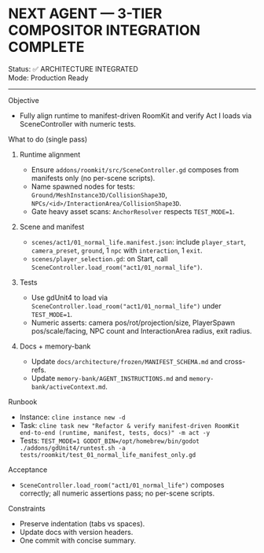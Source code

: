 # NEXT AGENT — 3-TIER COMPOSITOR INTEGRATION COMPLETE

Status: ✅ ARCHITECTURE INTEGRATED  
Mode: Production Ready  

---

Objective
- Fully align runtime to manifest-driven RoomKit and verify Act I loads via SceneController with numeric tests.

What to do (single pass)
1) Runtime alignment
   - Ensure `addons/roomkit/src/SceneController.gd` composes from manifests only (no per-scene scripts).
   - Name spawned nodes for tests: `Ground/MeshInstance3D/CollisionShape3D`, `NPCs/<id>/InteractionArea/CollisionShape3D`.
   - Gate heavy asset scans: `AnchorResolver` respects `TEST_MODE=1`.

2) Scene and manifest
   - `scenes/act1/01_normal_life.manifest.json`: include `player_start`, `camera_preset`, `ground`, 1 `npc` with `interaction`, 1 `exit`.
   - `scenes/player_selection.gd`: on Start, call `SceneController.load_room("act1/01_normal_life")`.

3) Tests
   - Use gdUnit4 to load via `SceneController.load_room("act1/01_normal_life")` under `TEST_MODE=1`.
   - Numeric asserts: camera pos/rot/projection/size, PlayerSpawn pos/scale/facing, NPC count and InteractionArea radius, exit radius.

4) Docs + memory-bank
   - Update `docs/architecture/frozen/MANIFEST_SCHEMA.md` and cross-refs.
   - Update `memory-bank/AGENT_INSTRUCTIONS.md` and `memory-bank/activeContext.md`.

Runbook
- Instance: `cline instance new -d`
- Task: `cline task new "Refactor & verify manifest-driven RoomKit end-to-end (runtime, manifest, tests, docs)" -m act -y`
- Tests: `TEST_MODE=1 GODOT_BIN=/opt/homebrew/bin/godot ./addons/gdUnit4/runtest.sh -a tests/roomkit/test_01_normal_life_manifest_only.gd`

Acceptance
- `SceneController.load_room("act1/01_normal_life")` composes correctly; all numeric assertions pass; no per-scene scripts.

Constraints
- Preserve indentation (tabs vs spaces).  
- Update docs with version headers.  
- One commit with concise summary.
